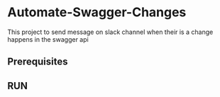 # Automate-Swagger-Changes
This project to send message on slack channel when their is a change happens in the swagger api

## Prerequisites

## RUN
